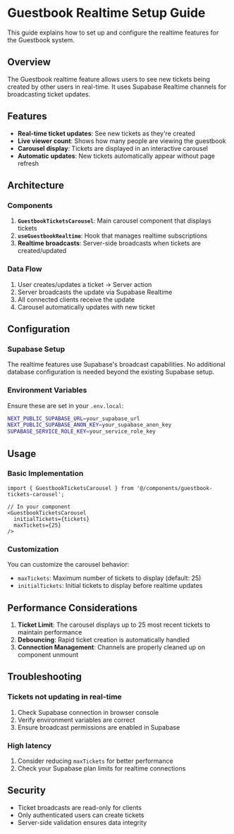 # Guestbook Realtime Setup Guide

This guide explains how to set up and configure the realtime features for the Guestbook system.

## Overview

The Guestbook realtime feature allows users to see new tickets being created by other users in real-time. It uses Supabase Realtime channels for broadcasting ticket updates.

## Features

- **Real-time ticket updates**: See new tickets as they're created
- **Live viewer count**: Shows how many people are viewing the guestbook
- **Carousel display**: Tickets are displayed in an interactive carousel
- **Automatic updates**: New tickets automatically appear without page refresh

## Architecture

### Components

1. **`GuestbookTicketsCarousel`**: Main carousel component that displays tickets
2. **`useGuestbookRealtime`**: Hook that manages realtime subscriptions
3. **Realtime broadcasts**: Server-side broadcasts when tickets are created/updated

### Data Flow

1. User creates/updates a ticket → Server action
2. Server broadcasts the update via Supabase Realtime
3. All connected clients receive the update
4. Carousel automatically updates with new ticket

## Configuration

### Supabase Setup

The realtime features use Supabase's broadcast capabilities. No additional database configuration is needed beyond the existing Supabase setup.

### Environment Variables

Ensure these are set in your `.env.local`:

```bash
NEXT_PUBLIC_SUPABASE_URL=your_supabase_url
NEXT_PUBLIC_SUPABASE_ANON_KEY=your_supabase_anon_key
SUPABASE_SERVICE_ROLE_KEY=your_service_role_key
```

## Usage

### Basic Implementation

```tsx
import { GuestbookTicketsCarousel } from '@/components/guestbook-tickets-carousel';

// In your component
<GuestbookTicketsCarousel 
  initialTickets={tickets} 
  maxTickets={25} 
/>
```

### Customization

You can customize the carousel behavior:

- `maxTickets`: Maximum number of tickets to display (default: 25)
- `initialTickets`: Initial tickets to display before realtime updates

## Performance Considerations

1. **Ticket Limit**: The carousel displays up to 25 most recent tickets to maintain performance
2. **Debouncing**: Rapid ticket creation is automatically handled
3. **Connection Management**: Channels are properly cleaned up on component unmount

## Troubleshooting

### Tickets not updating in real-time

1. Check Supabase connection in browser console
2. Verify environment variables are correct
3. Ensure broadcast permissions are enabled in Supabase

### High latency

1. Consider reducing `maxTickets` for better performance
2. Check your Supabase plan limits for realtime connections

## Security

- Ticket broadcasts are read-only for clients
- Only authenticated users can create tickets
- Server-side validation ensures data integrity